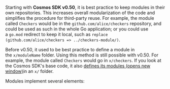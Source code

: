 Starting with **Cosmos SDK v0.50**, it is best practice to keep modules in their own repositories. This increases overall modularization of the code and simplifies the procedure for third-party reuse. For example, the module called `Checkers` would be in the `github.com/alice/checkers` repository, and could be used as such in the whole Go application; or you could use a `go.mod` redirect to keep it local, such as `replace (github.com/alice/checkers => ../checkers-module/)`.

Before v0.50, it used to be best practice to define a module in the `x/moduleName` folder. Using this method is still possible with v0.50. For example, the module called `Checkers` would go in `x/checkers`. If you look at the Cosmos SDK's base code, it also [defines its modules (opens new window)](https://github.com/cosmos/cosmos-sdk/tree/v0.45.4/x)in an `x/` folder.

Modules implement several elements:
